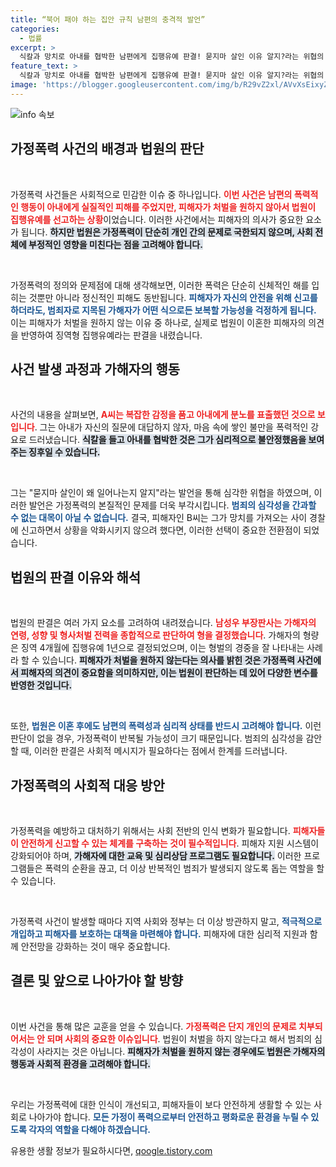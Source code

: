```yaml
---
title: “북어 패야 하는 집안 규칙 남편의 충격적 발언”
categories:
  - 법률
excerpt: >
  식칼과 망치로 아내를 협박한 남편에게 집행유예 판결! 묻지마 살인 이유 알지?라는 위협의 이면에 숨겨진 가정폭력의 현실, 그 충격적인 내막을 밝혀드립니다!
feature_text: >
  식칼과 망치로 아내를 협박한 남편에게 집행유예 판결! 묻지마 살인 이유 알지?라는 위협의 이면에 숨겨진 가정폭력의 현실, 그 충격적인 내막을 밝혀드립니다!
image: 'https://blogger.googleusercontent.com/img/b/R29vZ2xl/AVvXsEixyZcFfHzMRdzZMjFBmAUKJYCLCGyLL1o632UiGVXcaFdKo_bkvkuCioo0uUKlGfBVcT3P84aROyZIXSBEx3Aw5nCQ3pTgDom1WDC4m8eifvWiAmWEEVb4x6G_l8C0QH225ldMjyaFvpxGEBGNO37VmDTDMHGhJPq73UglMfDca1-0aw/s1600/blogspot.png'
---
```


<p><img src="https://blogger.googleusercontent.com/img/b/R29vZ2xl/AVvXsEixyZcFfHzMRdzZMjFBmAUKJYCLCGyLL1o632UiGVXcaFdKo_bkvkuCioo0uUKlGfBVcT3P84aROyZIXSBEx3Aw5nCQ3pTgDom1WDC4m8eifvWiAmWEEVb4x6G_l8C0QH225ldMjyaFvpxGEBGNO37VmDTDMHGhJPq73UglMfDca1-0aw/s1600/blogspot.png" alt="info 속보" /></p>

<h2 data-ke-size="size26">가정폭력 사건의 배경과 법원의 판단</h2>

<p data-ke-size="size16">&nbsp;</p>

<p>가정폭력 사건들은 사회적으로 민감한 이슈 중 하나입니다. <b><span style="color: #ee2323;">이번 사건은 남편의 폭력적인 행동이 아내에게 실질적인 피해를 주었지만, 피해자가 처벌을 원하지 않아서 법원이 집행유예를 선고하는 상황</span></b>이었습니다. 이러한 사건에서는 피해자의 의사가 중요한 요소가 됩니다. <b><span style="background-color: #21538527;">하지만 법원은 가정폭력이 단순히 개인 간의 문제로 국한되지 않으며, 사회 전체에 부정적인 영향을 미친다는 점을 고려해야 합니다.</span></b></p>

<p><br></p>

<p>가정폭력의 정의와 문제점에 대해 생각해보면, 이러한 폭력은 단순히 신체적인 해를 입히는 것뿐만 아니라 정신적인 피해도 동반됩니다. <b><span style="color: #1a5490;">피해자가 자신의 안전을 위해 신고를 하더라도, 범죄자로 지목된 가해자가 어떤 식으로든 보복할 가능성을 걱정하게 됩니다.</span></b> 이는 피해자가 처벌을 원하지 않는 이유 중 하나로, 실제로 법원이 이혼한 피해자의 의견을 반영하여 징역형 집행유예라는 판결을 내렸습니다.</p>

<h2 data-ke-size="size26">사건 발생 과정과 가해자의 행동</h2>

<p data-ke-size="size16">&nbsp;</p>

<p>사건의 내용을 살펴보면, <b><span style="color: #ee2323;">A씨는 복잡한 감정을 품고 아내에게 분노를 표출했던 것으로 보입니다</span></b>. 그는 아내가 자신의 질문에 대답하지 않자, 마음 속에 쌓인 불만을 폭력적인 강요로 드러냈습니다. <b><span style="background-color: #21538527;">식칼을 들고 아내를 협박한 것은 그가 심리적으로 불안정했음을 보여주는 징후일 수 있습니다.</span></b></p>

<p><br></p>

<p>그는 "묻지마 살인이 왜 일어나는지 알지"라는 발언을 통해 심각한 위협을 하였으며, 이러한 발언은 가정폭력의 본질적인 문제를 더욱 부각시킵니다. <b><span style="color: #1a5490;">범죄의 심각성을 간과할 수 없는 대목이 아닐 수 없습니다.</span></b> 결국, 피해자인 B씨는 그가 망치를 가져오는 사이 경찰에 신고하면서 상황을 악화시키지 않으려 했다면, 이러한 선택이 중요한 전환점이 되었습니다.</p>

<h2 data-ke-size="size26">법원의 판결 이유와 해석</h2>

<p data-ke-size="size16">&nbsp;</p>

<p>법원의 판결은 여러 가지 요소를 고려하여 내려졌습니다. <b><span style="color: #ee2323;">남성우 부장판사는 가해자의 연령, 성향 및 형사처벌 전력을 종합적으로 판단하여 형을 결정했습니다</span></b>. 가해자의 형량은 징역 4개월에 집행유예 1년으로 결정되었으며, 이는 형벌의 경중을 잘 나타내는 사례라 할 수 있습니다. <b><span style="background-color: #21538527;">피해자가 처벌을 원하지 않는다는 의사를 밝힌 것은 가정폭력 사건에서 피해자의 의견이 중요함을 의미하지만, 이는 법원이 판단하는 데 있어 다양한 변수를 반영한 것입니다.</span></b></p>

<p><br></p>

<p>또한, <b><span style="color: #1a5490;">법원은 이혼 후에도 남편의 폭력성과 심리적 상태를 반드시 고려해야 합니다.</span></b> 이런 판단이 없을 경우, 가정폭력이 반복될 가능성이 크기 때문입니다. 범죄의 심각성을 감안할 때, 이러한 판결은 사회적 메시지가 필요하다는 점에서 한계를 드러냅니다.</p>

<h2 data-ke-size="size26">가정폭력의 사회적 대응 방안</h2>

<p data-ke-size="size16">&nbsp;</p>

<p>가정폭력을 예방하고 대처하기 위해서는 사회 전반의 인식 변화가 필요합니다. <b><span style="color: #ee2323;">피해자들이 안전하게 신고할 수 있는 체계를 구축하는 것이 필수적입니다</span></b>. 피해자 지원 시스템이 강화되어야 하며, <b><span style="background-color: #21538527;">가해자에 대한 교육 및 심리상담 프로그램도 필요합니다.</span></b> 이러한 프로그램들은 폭력의 순환을 끊고, 더 이상 반복적인 범죄가 발생되지 않도록 돕는 역할을 할 수 있습니다.</p>

<p><br></p>

<p>가정폭력 사건이 발생할 때마다 지역 사회와 정부는 더 이상 방관하지 말고, <b><span style="color: #1a5490;">적극적으로 개입하고 피해자를 보호하는 대책을 마련해야 합니다.</span></b> 피해자에 대한 심리적 지원과 함께 안전망을 강화하는 것이 매우 중요합니다.</p>

<h2 data-ke-size="size26">결론 및 앞으로 나아가야 할 방향</h2>

<p data-ke-size="size16">&nbsp;</p>

<p>이번 사건을 통해 많은 교훈을 얻을 수 있습니다. <b><span style="color: #ee2323;">가정폭력은 단지 개인의 문제로 치부되어서는 안 되며 사회의 중요한 이슈입니다</span></b>. 법원이 처벌을 하지 않는다고 해서 범죄의 심각성이 사라지는 것은 아닙니다. <b><span style="background-color: #21538527;">피해자가 처벌을 원하지 않는 경우에도 법원은 가해자의 행동과 사회적 환경을 고려해야 합니다.</span></b></p>

<p><br></p>

<p>우리는 가정폭력에 대한 인식이 개선되고, 피해자들이 보다 안전하게 생활할 수 있는 사회로 나아가야 합니다. <b><span style="color: #1a5490;">모든 가정이 폭력으로부터 안전하고 평화로운 환경을 누릴 수 있도록 각자의 역할을 다해야 하겠습니다.</span></b></p>
유용한 생활 정보가 필요하시다면, <a href="https://qoogle.tistory.com" rel="dofollow">qoogle.tistory.com</a>


